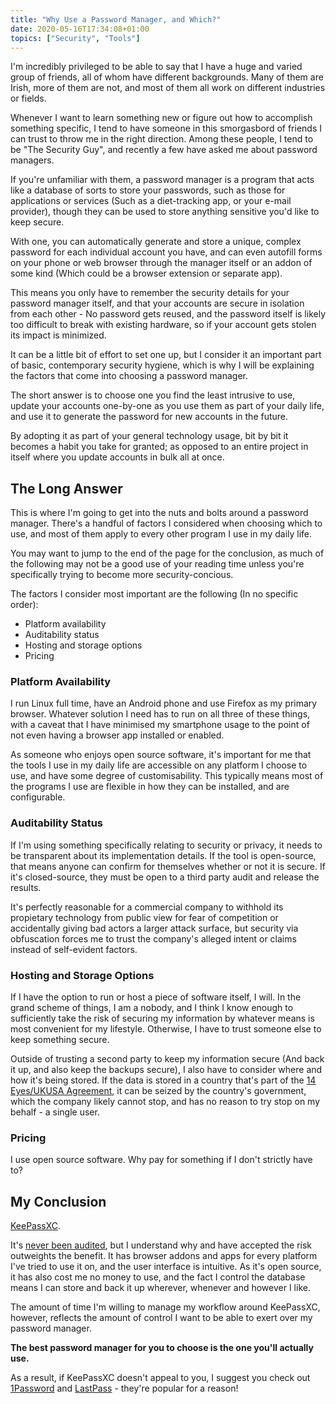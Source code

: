 ```yaml
---
title: "Why Use a Password Manager, and Which?"
date: 2020-05-16T17:34:08+01:00
topics: ["Security", "Tools"]
---
```


I'm incredibly privileged to be able to say that I have a huge and varied group of friends, all of whom have different backgrounds. Many of them are Irish, more of them are not, and most of them all work on different industries or fields.

Whenever I want to learn something new or figure out how to accomplish something specific, I tend to have someone in this smorgasbord of friends I can trust to throw me in the right direction. Among these people, I tend to be "The Security Guy", and recently a few have asked me about password managers.

If you're unfamiliar with them, a password manager is a program that acts like a database of sorts to store your passwords, such as those for applications or services (Such as a diet-tracking app, or your e-mail provider), though they can be used to store anything sensitive you'd like to keep secure.

With one, you can automatically generate and store a unique, complex password for each individual account you have, and can even autofill forms on your phone or web browser through the manager itself or an addon of some kind (Which could be a browser extension or separate app).

This means you only have to remember the security details for your password manager itself, and that your accounts are secure in isolation from each other - No password gets reused, and the password itself is likely too difficult to break with existing hardware, so if your account gets stolen its impact is minimized.

It can be a little bit of effort to set one up, but I consider it an important part of basic, contemporary security hygiene, which is why I will be explaining the factors that come into choosing a password manager.

The short answer is to choose one you find the least intrusive to use, update your accounts one-by-one as you use them as part of your daily life, and use it to generate the password for new accounts in the future.

By adopting it as part of your general technology usage, bit by bit it becomes a habit you take for granted; as opposed to an entire project in itself where you update accounts in bulk all at once.

## The Long Answer

This is where I'm going to get into the nuts and bolts around a password manager. There's a handful of factors I considered when choosing which to use, and most of them apply to every other program I use in my daily life.

You may want to jump to the end of the page for the conclusion, as much of the following may not be a good use of your reading time unless you're specifically trying to become more security-concious.

The factors I consider most important are the following (In no specific order):

- Platform availability
- Auditability status
- Hosting and storage options
- Pricing

### Platform Availability

I run Linux full time, have an Android phone and use Firefox as my primary browser. Whatever solution I need has to run on all three of these things, with a caveat that I have minimised my smartphone usage to the point of not even having a browser app installed or enabled.

As someone who enjoys open source software, it's important for me that the tools I use in my daily life are accessible on any platform I choose to use, and have some degree of customisability. This typically means most of the programs I use are flexible in how they can be installed, and are configurable.

### Auditability Status

If I'm using something specifically relating to security or privacy, it needs to be transparent about its implementation details. If the tool is open-source, that means anyone can confirm for themselves whether or not it is secure. If it's closed-source, they must be open to a third party audit and release the results.

It's perfectly reasonable for a commercial company to withhold its propietary technology from public view for fear of competition or accidentally giving bad actors a larger attack surface, but security via obfuscation forces me to trust the company's alleged intent or claims instead of self-evident factors.

### Hosting and Storage Options

If I have the option to run or host a piece of software itself, I will. In the grand scheme of things, I am a nobody, and I think I know enough to sufficiently take the risk of securing my information by whatever means is most convenient for my lifestyle. Otherwise, I have to trust someone else to keep something secure.

Outside of trusting a second party to keep my information secure (And back it up, and also keep the backups secure), I also have to consider where and how it's being stored. If the data is stored in a country that's part of the [14 Eyes/UKUSA Agreement](https://en.wikipedia.org/wiki/UKUSA_Agreement), it can be seized by the country's government, which the company likely cannot stop, and has no reason to try stop on my behalf - a single user.

### Pricing

I use open source software. Why pay for something if I don't strictly have to?

## My Conclusion

[KeePassXC](https://keepassxc.org/).

It's [never been audited](https://keepassxc.org/docs/#faq-audit), but I understand why and have accepted the risk outweights the benefit. It has browser addons and apps for every platform I've tried to use it on, and the user interface is intuitive. As it's open source, it has also cost me no money to use, and the fact I control the database means I can store and back it up wherever, whenever and however I like.

The amount of time I'm willing to manage my workflow around KeePassXC, however, reflects the amount of control I want to be able to exert over my password manager.

**The best password manager for you to choose is the one you'll actually use.**

As a result, if KeePassXC doesn't appeal to you, I suggest you check out [1Password](https://1password.com/) and [LastPass](https://www.lastpass.com/) - they're popular for a reason!

